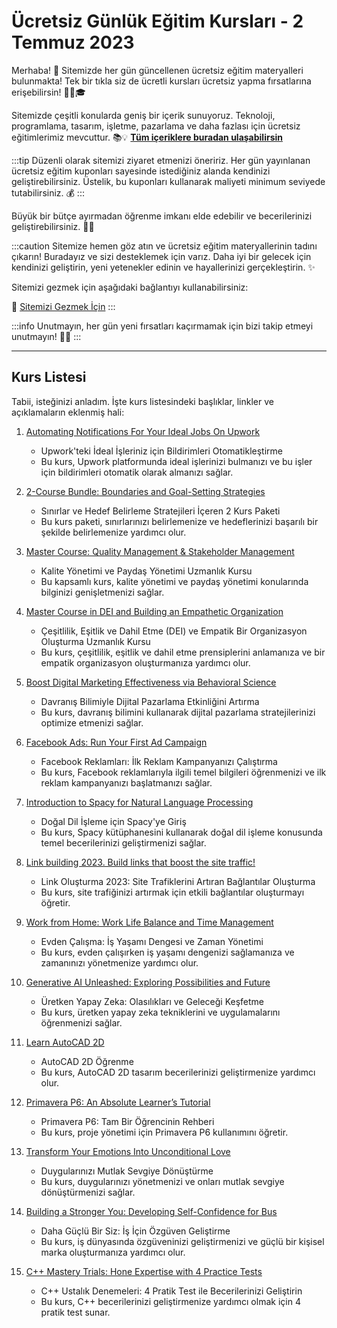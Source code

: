 # Ücretsiz Günlük Eğitim Kursları - 2 Temmuz 2023

Merhaba! 🌟 Sitemizde her gün güncellenen ücretsiz eğitim materyalleri bulunmakta! Tek bir tıkla siz de ücretli kursları ücretsiz yapma fırsatlarına erişebilirsin! 👨‍💻🎓

Sitemizde çeşitli konularda geniş bir içerik sunuyoruz. Teknoloji, programlama, tasarım, işletme, pazarlama ve daha fazlası için ücretsiz eğitimlerimiz mevcuttur. 📚💡 **[Tüm içeriklere buradan ulaşabilirsin](https://web3ogren.com/docs/category/bilgisayar-bilimleri)**

:::tip
Düzenli olarak sitemizi ziyaret etmenizi öneririz. Her gün yayınlanan ücretsiz eğitim kuponları sayesinde istediğiniz alanda kendinizi geliştirebilirsiniz. Üstelik, bu kuponları kullanarak maliyeti minimum seviyede tutabilirsiniz. 💰
:::

Büyük bir bütçe ayırmadan öğrenme imkanı elde edebilir ve becerilerinizi geliştirebilirsiniz. 🚀🌈

:::caution
Sitemize hemen göz atın ve ücretsiz eğitim materyallerinin tadını çıkarın! Buradayız ve sizi desteklemek için varız. Daha iyi bir gelecek için kendinizi geliştirin, yeni yetenekler edinin ve hayallerinizi gerçekleştirin. ✨

Sitemizi gezmek için aşağıdaki bağlantıyı kullanabilirsiniz:

🔗 [Sitemizi Gezmek İçin](https://web3ogren.com)
:::

:::info
Unutmayın, her gün yeni fırsatları kaçırmamak için bizi takip etmeyi unutmayın! 📅🔔
:::

--- 

## Kurs Listesi
Tabii, isteğinizi anladım. İşte kurs listesindeki başlıklar, linkler ve açıklamaların eklenmiş hali:

1. [Automating Notifications For Your Ideal Jobs On Upwork](https://www.udemy.com/course/ideal-jobs-on-upwork/?couponCode=ANFYIJOUEXPJUL052023)
   - Upwork'teki İdeal İşleriniz için Bildirimleri Otomatikleştirme
   - Bu kurs, Upwork platformunda ideal işlerinizi bulmanızı ve bu işler için bildirimleri otomatik olarak almanızı sağlar.

2. [2-Course Bundle: Boundaries and Goal-Setting Strategies](https://www.udemy.com/course/2-course-bundle-boundaries-and-goal-setting-strategies/?couponCode=JUNE2023EXT)
   - Sınırlar ve Hedef Belirleme Stratejileri İçeren 2 Kurs Paketi
   - Bu kurs paketi, sınırlarınızı belirlemenize ve hedeflerinizi başarılı bir şekilde belirlemenize yardımcı olur.

3. [Master Course: Quality Management & Stakeholder Management](https://www.udemy.com/course/quality-management-stakeholder-management-quality-control-iso-9001/?couponCode=5932E7A08DC5B5D43F8F)
   - Kalite Yönetimi ve Paydaş Yönetimi Uzmanlık Kursu
   - Bu kapsamlı kurs, kalite yönetimi ve paydaş yönetimi konularında bilginizi genişletmenizi sağlar.

4. [Master Course in DEI and Building an Empathetic Organization](https://www.udemy.com/course/dei-diversity-equity-inclusion-building-an-empathetic-organization/?couponCode=BF2EDC658EEBCDF01370)
   - Çeşitlilik, Eşitlik ve Dahil Etme (DEI) ve Empatik Bir Organizasyon Oluşturma Uzmanlık Kursu
   - Bu kurs, çeşitlilik, eşitlik ve dahil etme prensiplerini anlamanıza ve bir empatik organizasyon oluşturmanıza yardımcı olur.

5. [Boost Digital Marketing Effectiveness via Behavioral Science](https://www.udemy.com/course/boost-digital-marketing-effectiveness-via-behavioral-science/?couponCode=528C47E61DB87E46CFB7)
   - Davranış Bilimiyle Dijital Pazarlama Etkinliğini Artırma
   - Bu kurs, davranış bilimini kullanarak dijital pazarlama stratejilerinizi optimize etmenizi sağlar.

6. [Facebook Ads: Run Your First Ad Campaign](https://www.udemy.com/course/facebook-ads-run-your-first-ad-campaign/?couponCode=FBADS3006)
   - Facebook Reklamları: İlk Reklam Kampanyanızı Çalıştırma
   - Bu kurs, Facebook reklamlarıyla ilgili temel bilgileri öğrenmenizi ve ilk reklam kampanyanızı başlatmanızı sağlar.

7. [Introduction to Spacy for Natural Language Processing](https://www.udemy.com/course/introduction-to-for-natural-language-processing/?couponCode=2F11068F9A55346840B2)
   - Doğal Dil İşleme için Spacy'ye Giriş
   - Bu kurs, Spacy kütüphanesini kullanarak doğal dil işleme konusunda temel becerilerinizi geliştirmenizi sağlar.

8. [Link building 2023. Build links that boost the site traffic!](https://www.udemy.com/course/link-building-course/?couponCode=LB3006)
   - Link Oluşturma 2023: Site Trafiklerini Artıran Bağlantılar Oluşturma
   - Bu kurs, site trafiğinizi artırmak için etkili bağlantılar oluşturmayı öğretir.

9. [Work from Home: Work Life Balance and Time Management](https://www.udemy.com/course/work-from-home-work-life-balance/?couponCode=350F8BA22476C37591CD)
   - Evden Çalışma: İş Yaşamı Dengesi ve Zaman Yönetimi
   - Bu kurs, evden çalışırken iş yaşamı dengenizi sağlamanıza ve zamanınızı yönetmenize yardımcı olur.

10. [Generative AI Unleashed: Exploring Possibilities and Future](https://www.udemy.com/course/generative-ai-techniques-applications-and-ethics/?couponCode=1308B87738F6161DBC2D)
    - Üretken Yapay Zeka: Olasılıkları ve Geleceği Keşfetme
    - Bu kurs, üretken yapay zeka tekniklerini ve uygulamalarını öğrenmenizi sağlar.

11. [Learn AutoCAD 2D](https://www.udemy.com/course/learn-autocad-2d/?couponCode=778F0FE3F73F949F03A1)
    - AutoCAD 2D Öğrenme
    - Bu kurs, AutoCAD 2D tasarım becerilerinizi geliştirmenize yardımcı olur.

12. [Primavera P6: An Absolute Learner’s Tutorial](https://www.udemy.com/course/advanced-primavera-p6-training-for-project-management/?couponCode=4C91EC14ADB4F16BA98D)
    - Primavera P6: Tam Bir Öğrencinin Rehberi
    - Bu kurs, proje yönetimi için Primavera P6 kullanımını öğretir.

13. [Transform Your Emotions Into Unconditional Love](https://www.udemy.com/course/transform-your-emotions-into-unconditional-love/?couponCode=UNCONDITIONAL1)
    - Duygularınızı Mutlak Sevgiye Dönüştürme
    - Bu kurs, duygularınızı yönetmenizi ve onları mutlak sevgiye dönüştürmenizi sağlar.

14. [Building a Stronger You: Developing Self-Confidence for Bus](https://www.udemy.com/course/building-a-stronger-you-developing-self-confidence-for-bus/?couponCode=BFD97FB856CFCA06B0CA)
    - Daha Güçlü Bir Siz: İş İçin Özgüven Geliştirme
    - Bu kurs, iş dünyasında özgüveninizi geliştirmenizi ve güçlü bir kişisel marka oluşturmanıza yardımcı olur.

15. [C++ Mastery Trials: Hone Expertise with 4 Practice Tests](https://www.udemy.com/course/c-mastery-trials-hone-expertise-with-4-practice-tests/?couponCode=7NJ7OX)
    - C++ Ustalık Denemeleri: 4 Pratik Test ile Becerilerinizi Geliştirin
    - Bu kurs, C++ becerilerinizi geliştirmenize yardımcı olmak için 4 pratik test sunar.
